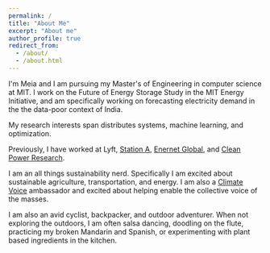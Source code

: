 ```yaml
---
permalink: /
title: "About Me"
excerpt: "About me"
author_profile: true
redirect_from: 
  - /about/
  - /about.html
---
```



I'm Meia and I am pursuing my Master's of Engineering in computer
science at MIT. I work on the Future of Energy Storage Study in the MIT Energy
Initiative, and am specifically working on forecasting electricity demand in the
the data-poor context of India. 

My research interests span distributes systems, machine learning, and optimization.

Previously, I have worked at Lyft, [Station A](https://stationa.com/), [Enernet 
Global](http://www.enernetglobal.com/), and 
[Clean Power Research](https://www.cleanpower.com/).

I am an all things sustainability nerd. Specifically I am excited about
sustainable agriculture, transportation, and energy. I am also a
[Climate Voice](https://climatevoice.org/about/) ambassador and
excited about helping enable the collective voice of the masses.

I am also an avid cyclist, backpacker, and outdoor adventurer. When not
exploring the outdoors, I am often salsa dancing, doodling on the flute, 
practicing my broken Mandarin and Spanish, or experimenting with plant based
ingredients in the kitchen.

